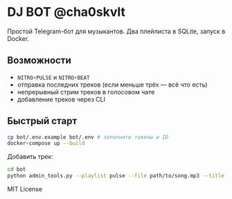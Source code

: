 # DJ BOT @cha0skvlt

Простой Telegram-бот для музыкантов. Два плейлиста в SQLite, запуск в Docker.

## Возможности
- `NITRO⚡️PULSE` и `NITRO⚡️BEAT`
- отправка последних треков (если меньше трёх — всё что есть)
- непрерывный стрим треков в голосовом чате
- добавление треков через CLI

## Быстрый старт
```bash
cp bot/.env.example bot/.env # заполните токены и ID
docker-compose up --build
```

Добавить трек:
```bash
cd bot
python admin_tools.py --playlist pulse --file path/to/song.mp3 --title "Song"
```

MIT License

